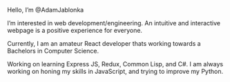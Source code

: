 Hello, I’m @AdamJablonka

I’m interested in web development/engineering. An intuitive and interactive webpage is a positive experience for everyone.

Currently, I am an amateur React developer thats working towards a Bachelors in Computer Science.

Working on learning Express JS, Redux, Common Lisp, and C#. I am always working on honing my skills in JavaScript, and trying to improve my Python.
